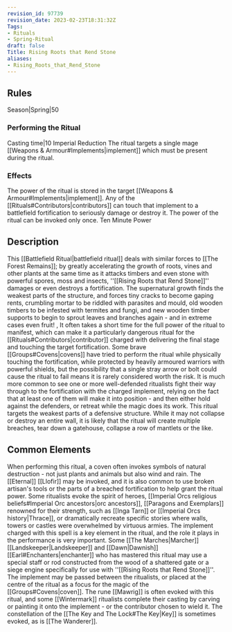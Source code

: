 ```yaml
---
revision_id: 97739
revision_date: 2023-02-23T18:31:32Z
Tags:
- Rituals
- Spring-Ritual
draft: false
Title: Rising Roots that Rend Stone
aliases:
- Rising_Roots_that_Rend_Stone
---
```

## Rules
Season|Spring|50
### Performing the Ritual
Casting time|10 Imperial Reduction
The ritual targets a single mage [[Weapons & Armour#Implements|implement]] which must be present during the ritual.
### Effects
The power of the ritual is stored in the target [[Weapons & Armour#Implements|implement]]. Any of the [[Rituals#Contributors|contributors]] can touch that implement to a battlefield fortification to seriously damage or destroy it. 
The power of the ritual can be invoked only once.
Ten Minute Power
## Description
This [[Battlefield Ritual|battlefield ritual]] deals with similar forces to [[The Forest Remains]]; by greatly accelerating the growth of roots, vines and other plants at the same time as it attacks timbers and even stone with powerful spores, moss and insects, ''[[Rising Roots that Rend Stone]]'' damages or even destroys a fortification. The supernatural growth finds the weakest parts of the structure, and forces tiny cracks to become gaping rents, crumbling mortar to be riddled with parasites and mould, old wooden timbers to be infested with termites and fungi, and new wooden timber supports to begin to sprout leaves and branches again - and in extreme cases even fruit! , 
It often takes a short time for the full power of the ritual to manifest, which can make it a particularly dangerous ritual for the [[Rituals#Contributors|contributor]] charged with delivering the final stage and touching the target fortification. Some brave [[Groups#Covens|covens]] have tried to perform the ritual while physically touching the fortification, while protected by heavily armoured warriors with powerful shields, but the possibility that a single stray arrow or bolt could cause the ritual to fail means it is rarely considered worth the risk. It is much more common to see one or more well-defended ritualists fight their way through to the fortification with the charged implement, relying on the fact that at least one of them will make it into position - and then either hold against the defenders, or retreat while the magic does its work.
This ritual targets the weakest parts of a defensive structure. While it may not collapse or destroy an entire wall, it is likely that the ritual will create multiple breaches, tear down a gatehouse, collapse a row of mantlets or the like.
## Common Elements
When performing this ritual, a coven often invokes symbols of natural destruction - not just plants and animals but also wind and rain. The [[Eternal]] [[Llofir]] may be invoked, and it is also common to use broken artisan's tools or the parts of a breached fortification to help grant the ritual power. Some ritualists evoke the spirit of  heroes, [[Imperial Orcs religious beliefs#Imperial Orc ancestors|orc ancestors]], [[Paragons and Exemplars]] renowned for their strength, such as [[Inga Tarn]] or [[Imperial Orcs history|Thrace]], or dramatically recreate specific stories where walls, towers or castles were overwhelmed by virtuous armies.
The implement charged with this spell is a key element in the ritual, and the role it plays in the performance is very important. Some [[The Marches|Marcher]] [[Landskeeper|Landskeeper]] and [[Dawn|Dawnish]] [[Earl#Enchanters|enchanter]] who has mastered this ritual may use a special staff or rod constructed from the wood of a shattered gate or a siege engine specifically for use with ''[[Rising Roots that Rend Stone]]''. The implement may be passed between the ritualists, or placed at the centre of the ritual as a focus for the magic of the [[Groups#Covens|coven]].
The rune [[Mawrig]] is often evoked with this ritual, and some [[Wintermark]] ritualists complete their casting by carving or painting it onto the implement - or the contributor chosen to wield it. The constellation of the [[The Key and The Lock#The Key|Key]] is sometimes evoked, as is [[The Wanderer]].